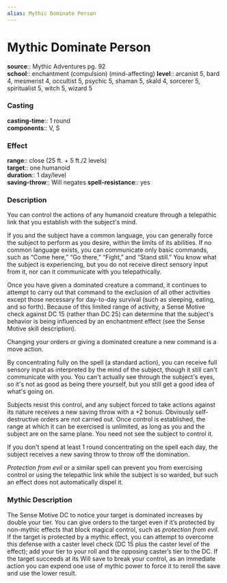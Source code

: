 ```yaml
---
alias: Mythic Dominate Person
---
```


# Mythic Dominate Person

**source**:: Mythic Adventures pg. 92  
**school**:: enchantment (compulsion) (mind-affecting)
**level**:: arcanist 5, bard 4, mesmerist 4, occultist 5, psychic 5, shaman 5, skald 4, sorcerer 5, spiritualist 5, witch 5, wizard 5

### Casting 

**casting-time**:: 1 round  
**components**:: V, S

### Effect 

**range**:: close (25 ft. + 5 ft./2 levels)  
**target**:: one humanoid  
**duration**:: 1 day/level  
**saving-throw**:: Will negates
**spell-resistance**:: yes

### Description 

You can control the actions of any humanoid creature through a telepathic link that you establish with the subject's mind.  
  
If you and the subject have a common language, you can generally force the subject to perform as you desire, within the limits of its abilities. If no common language exists, you can communicate only basic commands, such as “Come here,” “Go there,” “Fight,” and “Stand still.” You know what the subject is experiencing, but you do not receive direct sensory input from it, nor can it communicate with you telepathically.  
  
Once you have given a dominated creature a command, it continues to attempt to carry out that command to the exclusion of all other activities except those necessary for day-to-day survival (such as sleeping, eating, and so forth). Because of this limited range of activity, a Sense Motive check against DC 15 (rather than DC 25) can determine that the subject's behavior is being influenced by an enchantment effect (see the Sense Motive skill description).  
  
Changing your orders or giving a dominated creature a new command is a move action.  
  
By concentrating fully on the spell (a standard action), you can receive full sensory input as interpreted by the mind of the subject, though it still can't communicate with you. You can't actually see through the subject's eyes, so it's not as good as being there yourself, but you still get a good idea of what's going on.  
  
Subjects resist this control, and any subject forced to take actions against its nature receives a new saving throw with a +2 bonus. Obviously self-destructive orders are not carried out. Once control is established, the range at which it can be exercised is unlimited, as long as you and the subject are on the same plane. You need not see the subject to control it.  
  
If you don't spend at least 1 round concentrating on the spell each day, the subject receives a new saving throw to throw off the domination.  
  
*Protection from evil* or a similar spell can prevent you from exercising control or using the telepathic link while the subject is so warded, but such an effect does not automatically dispel it.

### Mythic Description

The Sense Motive DC to notice your target is dominated increases by double your tier. You can give orders to the target even if it’s protected by non-mythic effects that block magical control, such as *protection from evil*. If the target is protected by a mythic effect, you can attempt to overcome this defense with a caster level check (DC 15 plus the caster level of the effect); add your tier to your roll and the opposing caster’s tier to the DC. If the target succeeds at its Will save to break your control, as an immediate action you can expend one use of mythic power to force it to reroll the save and use the lower result.
